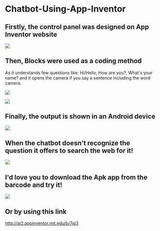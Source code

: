 # Chatbot-Using-App-Inventor


## Firstly, the control panel was designed on App Inventor website

  ![](Website%20Design%20Screenshot.jpg)




## Then, Blocks were used as a coding method
As it understands few questions like: Hi/Hello, How are you?, What's your name? and it opens the camera if you say a sentence including the word camera.

  ![](Website%20Blocks%20Screenshot%201.jpg)
 
  ![](Website%20Blocks%20Screenshot%202.jpg)
 
 
 
## Finally, the output is shown in an Android device
 
   ![](Android%20Device%20Screenshot%201.jpg)
 
 
 
 
## When the chatbot doesn't recognize the question it offers to search the web for it!

  ![](Android%20Device%20Screenshot%202.jpg)




## I'd love you to download the Apk app from the barcode and try it!
  ![](Apk%20Barcode%20Link.gif)

## Or by using this link

http://ai2.appinventor.mit.edu/b/7qj3
